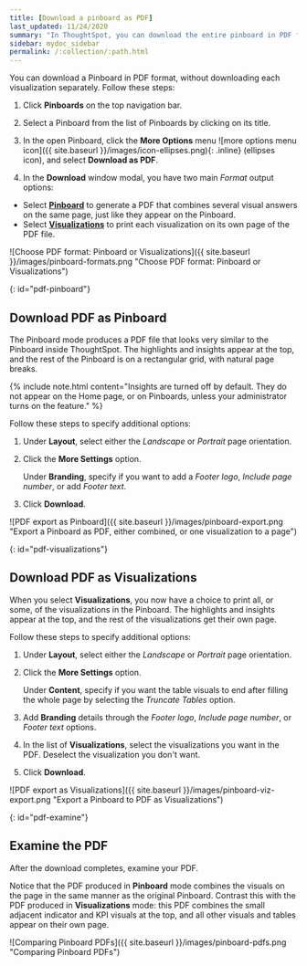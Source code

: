 ```yaml
---
title: [Download a pinboard as PDF]
last_updated: 11/24/2020
summary: "In ThoughtSpot, you can download the entire pinboard in PDF format, so you can share it with people inside and outside your organization. You have options for adding branding, composing the report of the entire Pinboard or only some of its Visualizations, truncating tables, and many others."
sidebar: mydoc_sidebar
permalink: /:collection/:path.html
---
```

You can download a Pinboard in PDF format, without downloading each visualization separately. Follow these steps:

1. Click **Pinboards** on the top navigation bar.

2. Select a Pinboard from the list of Pinboards by clicking on its title.

3. In the open Pinboard, click the **More Options** menu ![more options menu icon]({{ site.baseurl }}/images/icon-ellipses.png){: .inline} (ellipses icon), and select **Download as PDF**.

4. In the **Download** window modal, you have two main _Format_ output options:
  * Select **[Pinboard](#pdf-pinboard)** to generate a PDF that combines several visual answers on the same page, just like they appear on the Pinboard.
  * Select  **[Visualizations](#pdf-visualizations)** to print each visualization on its own page of the PDF file.

   ![Choose PDF format: Pinboard or Visualizations]({{ site.baseurl }}/images/pinboard-formats.png "Choose PDF format: Pinboard or Visualizations")

{: id="pdf-pinboard"}
## Download PDF as Pinboard

The Pinboard mode produces a PDF file that looks very similar to the Pinboard inside ThoughtSpot. The highlights and insights appear at the top, and the rest of the Pinboard is on a rectangular grid, with natural page breaks.

{% include note.html content="Insights are turned off by default. They do not appear on the Home page, or on Pinboards, unless your administrator turns on the feature." %}

Follow these steps to specify additional options:

1. Under **Layout**, select either the _Landscape_ or _Portrait_ page orientation.

2. Click the **More Settings** option.

   Under **Branding**, specify if you want to add a _Footer logo_, _Include page number_, or add _Footer text_.

3. Click **Download**.

![PDF export as Pinboard]({{ site.baseurl }}/images/pinboard-export.png "Export a Pinboard as PDF, either combined, or one visualization to a page")

{: id="pdf-visualizations"}
## Download PDF as Visualizations

When you select **Visualizations**, you now have a choice to print all, or some, of the visualizations in the Pinboard. The highlights and insights appear at the top, and the rest of the visualizations get their own page.

Follow these steps to specify additional options:

1. Under **Layout**, select either the _Landscape_ or _Portrait_ page orientation.

2. Click the **More Settings** option.

    Under **Content**, specify if you want the table visuals to end after filling the whole page by selecting the _Truncate Tables_ option.

3. Add **Branding** details through the _Footer logo_, _Include page number_, or _Footer text_ options.

4. In the list of **Visualizations**, select the visualizations you want in the PDF. Deselect the visualization you don't want.

8. Click **Download**.

![PDF export as Visualizations]({{ site.baseurl }}/images/pinboard-viz-export.png "Export a Pinboard to PDF as Visualizations")


{: id="pdf-examine"}
## Examine the PDF

After the download completes, examine your PDF.

Notice that the PDF produced in **Pinboard** mode combines the visuals on the page in the same manner as the original Pinboard. Contrast this with the PDF produced in **Visualizations** mode: this PDF combines the small adjacent indicator and KPI visuals at the top, and all other visuals and tables appear on their own page.

![Comparing Pinboard PDFs]({{ site.baseurl }}/images/pinboard-pdfs.png "Comparing Pinboard PDFs")
